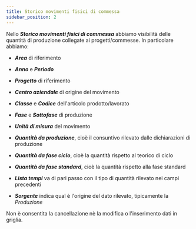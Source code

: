 ```yaml
---
title: Storico movimenti fisici di commessa
sidebar_position: 2
---
```


Nello ***Storico movimenti fisici di commessa*** abbiamo visibilità delle quantità di produzione collegate ai progetti/commesse. In particolare abbiamo:

- ***Area*** di riferimento

- ***Anno*** e ***Periodo***

- ***Progetto*** di riferimento

- ***Centro aziendale*** di origine del movimento

- ***Classe*** e ***Codice*** dell'articolo prodotto/lavorato

- ***Fase*** e ***Sottofase*** di produzione

- ***Unità di misura*** del movimento

- ***Quantità da produzione***, cioè il consuntivo rilevato dalle dichiarazioni di produzione

- ***Quantità da fase ciclo***, cioè la quantità rispetto al teorico di ciclo

- ***Quantità da fase standard***, cioè la quantità rispetto alla fase standard

- ***Lista tempi*** va di pari passo con il tipo di quantità rilevato nei campi precedenti

- ***Sorgente*** indica qual è l'origine del dato rilevato, tipicamente la *Produzione*

Non è consentita la cancellazione nè la modifica o l'inserimento dati in griglia.